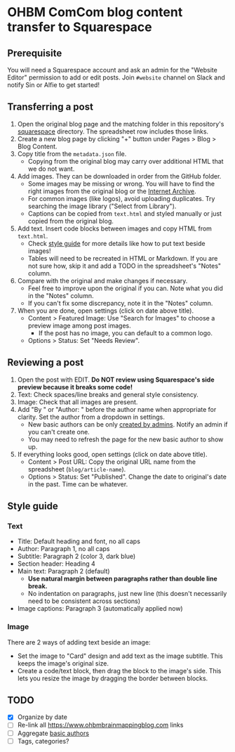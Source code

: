 # OHBM ComCom blog content transfer to Squarespace

## Prerequisite

You will need a Squarespace account and ask an admin for the "Website Editor" permission to add or edit posts. Join `#website` channel on Slack and notify Sin or Alfie to get started!

## Transferring a post

1. Open the original blog page and the matching folder in this repository's [squarespace](squarespace) directory. The spreadsheet row includes those links.
2. Create a new blog page by clicking "+" button under Pages > Blog > Blog Content.
3. Copy title from the `metadata.json` file.
   * Copying from the original blog may carry over additional HTML that we do not want.
4. Add images. They can be downloaded in order from the GitHub folder.
   * Some images may be missing or wrong. You will have to find the right images from the original blog or the [Internet Archive](https://web.archive.org/).
   * For common images (like logos), avoid uploading duplicates. Try searching the image library ("Select from Library").
   * Captions can be copied from `text.html` and styled manually or just copied from the original blog.
5. Add text. Insert code blocks between images and copy HTML from `text.html`.
   * Check [style guide](#style-guide) for more details like how to put text beside images!
   * Tables will need to be recreated in HTML or Markdown. If you are not sure how, skip it and add a TODO in the spreadsheet's "Notes" column.
6. Compare with the original and make changes if necessary.
   * Feel free to improve upon the original if you can. Note what you did in the "Notes" column.
   * If you can't fix some discrepancy, note it in the "Notes" column.
7. When you are done, open settings (click on date above title).
   * Content > Featured Image: Use "Search for Images" to choose a preview image among post images.
      * If the post has no image, you can default to a common logo.
   * Options > Status: Set "Needs Review".

## Reviewing a post

1. Open the post with EDIT. **Do NOT review using Squarespace's side preview because it breaks some code!**
2. Text: Check spaces/line breaks and general style consistency.
3. Image: Check that all images are present.
4. Add "By " or "Author: " before the author name when appropriate for clarity. Set the author from a dropdown in settings.
   * New basic authors can be only [created by admins](https://support.squarespace.com/hc/en-us/articles/205810518).
     Notify an admin if you can't create one.
   * You may need to refresh the page for the new basic author to show up.
6. If everything looks good, open settings (click on date above title).
   * Content > Post URL: Copy the original URL name from the spreadsheet (`blog/article-name`).
   * Options > Status: Set "Published". Change the date to original's date in the past. Time can be whatever.

## Style guide

### Text
* Title: Default heading and font, no all caps
* Author: Paragraph 1, no all caps
* Subtitle: Paragraph 2 (color 3, dark blue)
* Section header: Heading 4
* Main text: Paragraph 2 (default)
   * **Use natural margin between paragraphs rather than double line break.**
   * No indentation on paragraphs, just new line (this doesn't necessarily need to be consistent across sections)
* Image captions: Paragraph 3 (automatically applied now)

### Image
There are 2 ways of adding text beside an image:
* Set the image to "Card" design and add text as the image subtitle.
  This keeps the image's original size.
* Create a code/text block, then drag the block to the image's side.
  This lets you resize the image by dragging the border between blocks.

## TODO

- [x] Organize by date
- [ ] Re-link all https://www.ohbmbrainmappingblog.com links
- [ ] Aggregate [basic authors](https://support.squarespace.com/hc/en-us/articles/205810518)
- [ ] Tags, categories?
